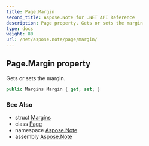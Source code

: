 ```yaml
---
title: Page.Margin
second_title: Aspose.Note for .NET API Reference
description: Page property. Gets or sets the margin
type: docs
weight: 80
url: /net/aspose.note/page/margin/
---
```

## Page.Margin property

Gets or sets the margin.

```csharp
public Margins Margin { get; set; }
```

### See Also

* struct [Margins](../../margins/)
* class [Page](../)
* namespace [Aspose.Note](../../page/)
* assembly [Aspose.Note](../../../)


